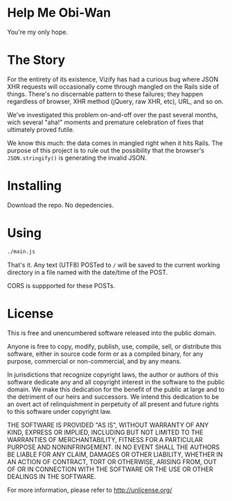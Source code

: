 # Help Me Obi-Wan

You're my only hope.

# The Story

For the entirety of its existence, Vizify has had a curious bug where
JSON XHR requests will occasionally come through mangled on the Rails
side of things.  There's no discernable pattern to these failures;
they happen regardless of browser, XHR method (jQuery, raw XHR, etc),
URL, and so on.

We've investigated this problem on-and-off over the past several
months, wich several "aha!" moments and premature celebration of fixes
that ultimately proved futile.

We know this much: the data comes in mangled right when it hits Rails.
The purpose of this project is to rule out the possibility that the
browser's `JSON.stringify()` is generating the invalid JSON.

# Installing

Download the repo.  No depedencies.

# Using

```bash
./main.js
```

That's it.  Any text (UTF8) POSTed to `/` will be saved to the current
working directory in a file named with the date/time of the POST.

CORS is suppported for these POSTs.

# License

This is free and unencumbered software released into the public domain.

Anyone is free to copy, modify, publish, use, compile, sell, or
distribute this software, either in source code form or as a compiled
binary, for any purpose, commercial or non-commercial, and by any
means.

In jurisdictions that recognize copyright laws, the author or authors
of this software dedicate any and all copyright interest in the
software to the public domain. We make this dedication for the benefit
of the public at large and to the detriment of our heirs and
successors. We intend this dedication to be an overt act of
relinquishment in perpetuity of all present and future rights to this
software under copyright law.

THE SOFTWARE IS PROVIDED "AS IS", WITHOUT WARRANTY OF ANY KIND,
EXPRESS OR IMPLIED, INCLUDING BUT NOT LIMITED TO THE WARRANTIES OF
MERCHANTABILITY, FITNESS FOR A PARTICULAR PURPOSE AND NONINFRINGEMENT.
IN NO EVENT SHALL THE AUTHORS BE LIABLE FOR ANY CLAIM, DAMAGES OR
OTHER LIABILITY, WHETHER IN AN ACTION OF CONTRACT, TORT OR OTHERWISE,
ARISING FROM, OUT OF OR IN CONNECTION WITH THE SOFTWARE OR THE USE OR
OTHER DEALINGS IN THE SOFTWARE.

For more information, please refer to <http://unlicense.org/>
